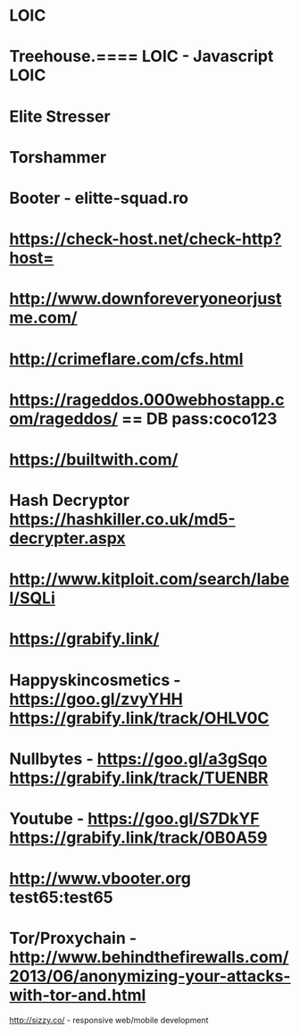 LOIC
====
Treehouse.====
LOIC - Javascript LOIC
====
Elite Stresser
====
Torshammer
====
Booter - elitte-squad.ro
====
https://check-host.net/check-http?host= 
====
http://www.downforeveryoneorjustme.com/
====
http://crimeflare.com/cfs.html
====
https://rageddos.000webhostapp.com/rageddos/   == DB pass:coco123
====
https://builtwith.com/
====
Hash Decryptor
https://hashkiller.co.uk/md5-decrypter.aspx
====
http://www.kitploit.com/search/label/SQLi
====
https://grabify.link/
====
Happyskincosmetics - https://goo.gl/zvyYHH https://grabify.link/track/OHLV0C
====
Nullbytes - https://goo.gl/a3gSqo https://grabify.link/track/TUENBR
====
Youtube - https://goo.gl/S7DkYF 	https://grabify.link/track/0B0A59
====
http://www.vbooter.org test65:test65
====
Tor/Proxychain - http://www.behindthefirewalls.com/2013/06/anonymizing-your-attacks-with-tor-and.html
====
http://sizzy.co/ - responsive web/mobile development
